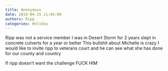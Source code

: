 ```yaml
---
title: Anonymous
date: 2019-04-25 21:04:09
authors: Ripp
categories: Holiday
---
```


 Ripp was not a service member 
I was in Desert Storm for 2 years slept in concrete culverts for a year or better
This bullshit about Michelle is crazy 
I would like to invite ripp to veterans court and he can see what she has done for our county and country 

If ripp doesn’t want the challenge 
FUCK HIM